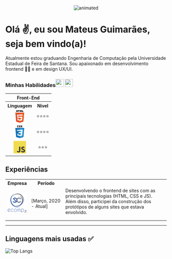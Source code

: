 <style>
    .table{
        width: 100% !important;
    }
</style>


<p align="center"> <img src="https://github.com/teeuguima/teeuguima/blob/master/public/giphy.gif" width="180px" height="191px" alt="animated"/></p>

<h1>Olá ✌, eu sou Mateus Guimarães, seja bem vindo(a)!</h1>

<p>Atualmente estou graduando Engenharia de Computação pela Universidade Estadual de Feira de Santana. Sou apaixonado
    em desenvolvimento frontend 👨‍💻 e em design UX/UI.
</p>


<h3>Minhas Habilidades<img src="https://gamerview.com.br/wp-content/uploads/2019/12/mario-gif.gif" width="25px" height="25px" alt=""> 
<img src="https://cdn.streamelements.com/uploads/4ad33e4b-fe28-4e77-a64d-aa89109bd045.gif" width="25px" height="25px" alt=""></h3>

<table width="100%">
    <tr>
        <th colspan="2">Front-End</th>    
    </tr>
    <tr>
        <th>Linguagem</th>
        <th>Nível</th>
    </tr>
    <tr align="center">
        <td>
            <img src="https://raw.githubusercontent.com/devicons/devicon/master/icons/html5/html5-original-wordmark.svg" width="40px" height="40px" alt="">
        </td>
        <td>⭐⭐⭐⭐</td>
    </tr>
    <tr align="center">
        <td><img src="https://raw.githubusercontent.com/devicons/devicon/master/icons/css3/css3-original-wordmark.svg" width="40px" height="40px" alt=""></td>
        <td>⭐⭐⭐⭐</td>
    </tr>
    <tr align="center">
        <td><img src="https://raw.githubusercontent.com/devicons/devicon/master/icons/javascript/javascript-original.svg" width="40px" height="40px" alt=""></td>
        <td>⭐⭐⭐</td>
    </tr>
</table>


Experiências
------------------------------------------
<table>
    <tr>
        <th>Empresa</th>
        <th>Período</th>
    </tr>
    <tr>
        <td><img src="https://github.com/teeuguima/teeuguima/blob/master/public/logo.png" width="60px" height="60px" alt=""></td>
        <td>[Março, 2020 - Atual]</td>
        <td>Desenvolvendo o frontend de sites com as principais tecnologias (HTML, CSS e JS). <br> 
            Além disso, participei da construção dos protótipos de alguns sites que estava envolvido.</p></td>
    <tr>
</table>

<hr>





Linguagens mais usadas ✅
-------------------------------------------
![Top Langs](https://github-readme-stats.vercel.app/api/top-langs/?username=teeuguima&theme=tokyonight)
